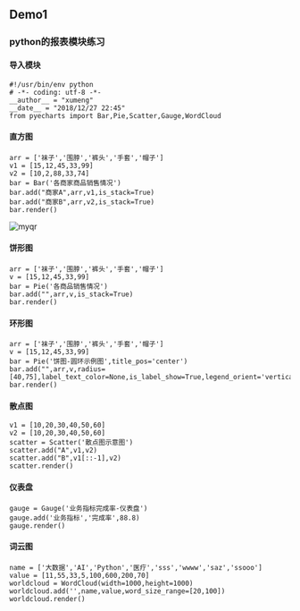 ## Demo1 
### python的报表模块练习
#### 导入模块


```
#!/usr/bin/env python
# -*- coding: utf-8 -*-
__author__ = "xumeng"
__date__ = "2018/12/27 22:45"
from pyecharts import Bar,Pie,Scatter,Gauge,WordCloud
```


#### 直方图
```
arr = ['袜子','围脖','裤头','手套','帽子']
v1 = [15,12,45,33,99]
v2 = [10,2,88,33,74]
bar = Bar('各商家商品销售情况')
bar.add("商家A",arr,v1,is_stack=True)
bar.add("商家B",arr,v2,is_stack=True)
bar.render()
```
![myqr](https://upload-images.jianshu.io/upload_images/13297094-c29f9e3a6671da25.png?imageMogr2/auto-orient/strip%7CimageView2/2/w/1240)


#### 饼形图
```
arr = ['袜子','围脖','裤头','手套','帽子']
v = [15,12,45,33,99]
bar = Pie('各商品销售情况')
bar.add("",arr,v,is_stack=True)
bar.render()
```


#### 环形图
```
arr = ['袜子','围脖','裤头','手套','帽子']
v = [15,12,45,33,99]
bar = Pie('饼图-圆环示例图',title_pos='center')
bar.add("",arr,v,radius=[40,75],label_text_color=None,is_label_show=True,legend_orient='vertical',legend_pos='left')
bar.render()
```


#### 散点图
```
v1 = [10,20,30,40,50,60]
v2 = [10,20,30,40,50,60]
scatter = Scatter('散点图示意图')
scatter.add("A",v1,v2)
scatter.add("B",v1[::-1],v2)
scatter.render()
```


#### 仪表盘
```
gauge = Gauge('业务指标完成率-仪表盘')
gauge.add('业务指标','完成率',88.8)
gauge.render()
```


#### 词云图
```
name = ['大数据','AI','Python','医疗','sss','wwww','saz','ssooo']
value = [11,55,33,5,100,600,200,70]
worldcloud = WordCloud(width=1000,height=1000)
worldcloud.add('',name,value,word_size_range=[20,100])
worldcloud.render()
```
